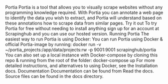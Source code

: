 Portia Portia is a tool that allows you to visually scrape websites without any programming knowledge required. With Portia you can annotate a web page to identify the data you wish to extract, and Portia will understand based on these annotations how to scrape data from similar pages. Try it out To try Portia for free without needing to install anything sign up for an account at Scrapinghub and you can use our hosted version. Running Portia The easiest way to run Portia is using Docker: You can run Portia using Docker & official Portia-image by running: docker run -v ~/portia_projects:/app/data/projects:rw -p 9001:9001 scrapinghub/portia You can also set up a local instance with Docker-compose by cloning this repo & running from the root of the folder: docker-compose up For more detailed instructions, and alternatives to using Docker, see the Installation docs. Documentation Documentation can be found from Read the docs. Source files can be found in the docs directory.